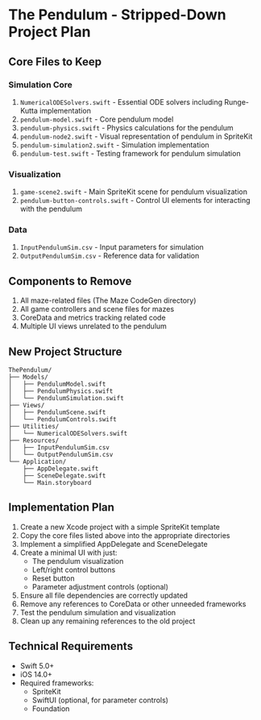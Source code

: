 # The Pendulum - Stripped-Down Project Plan

## Core Files to Keep

### Simulation Core
1. `NumericalODESolvers.swift` - Essential ODE solvers including Runge-Kutta implementation
2. `pendulum-model.swift` - Core pendulum model
3. `pendulum-physics.swift` - Physics calculations for the pendulum
4. `pendulum-node2.swift` - Visual representation of pendulum in SpriteKit
5. `pendulum-simulation2.swift` - Simulation implementation
6. `pendulum-test.swift` - Testing framework for pendulum simulation

### Visualization
1. `game-scene2.swift` - Main SpriteKit scene for pendulum visualization
2. `pendulum-button-controls.swift` - Control UI elements for interacting with the pendulum

### Data
1. `InputPendulumSim.csv` - Input parameters for simulation
2. `OutputPendulumSim.csv` - Reference data for validation

## Components to Remove
1. All maze-related files (The Maze CodeGen directory)
2. All game controllers and scene files for mazes
3. CoreData and metrics tracking related code
4. Multiple UI views unrelated to the pendulum

## New Project Structure

```
ThePendulum/
├── Models/
│   ├── PendulumModel.swift
│   ├── PendulumPhysics.swift
│   └── PendulumSimulation.swift
├── Views/
│   ├── PendulumScene.swift
│   └── PendulumControls.swift
├── Utilities/
│   └── NumericalODESolvers.swift
├── Resources/
│   ├── InputPendulumSim.csv
│   └── OutputPendulumSim.csv
└── Application/
    ├── AppDelegate.swift
    ├── SceneDelegate.swift
    └── Main.storyboard
```

## Implementation Plan

1. Create a new Xcode project with a simple SpriteKit template
2. Copy the core files listed above into the appropriate directories
3. Implement a simplified AppDelegate and SceneDelegate
4. Create a minimal UI with just:
   - The pendulum visualization
   - Left/right control buttons
   - Reset button
   - Parameter adjustment controls (optional)
5. Ensure all file dependencies are correctly updated
6. Remove any references to CoreData or other unneeded frameworks
7. Test the pendulum simulation and visualization
8. Clean up any remaining references to the old project

## Technical Requirements

- Swift 5.0+
- iOS 14.0+
- Required frameworks:
  - SpriteKit
  - SwiftUI (optional, for parameter controls)
  - Foundation